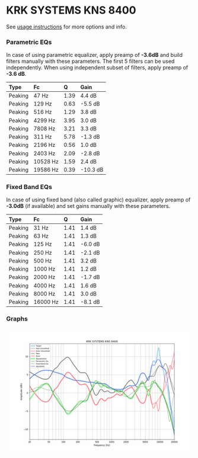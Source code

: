 # KRK SYSTEMS KNS 8400
See [usage instructions](https://github.com/jaakkopasanen/AutoEq#usage) for more options and info.

### Parametric EQs
In case of using parametric equalizer, apply preamp of **-3.6dB** and build filters manually
with these parameters. The first 5 filters can be used independently.
When using independent subset of filters, apply preamp of **-3.6 dB**.

| Type    | Fc       |    Q | Gain     |
|:--------|:---------|:-----|:---------|
| Peaking | 47 Hz    | 1.39 | 4.4 dB   |
| Peaking | 129 Hz   | 0.63 | -5.5 dB  |
| Peaking | 516 Hz   | 1.29 | 3.8 dB   |
| Peaking | 4299 Hz  | 3.95 | 3.0 dB   |
| Peaking | 7808 Hz  | 3.21 | 3.3 dB   |
| Peaking | 311 Hz   | 5.78 | -1.3 dB  |
| Peaking | 2196 Hz  | 0.56 | 1.0 dB   |
| Peaking | 2403 Hz  | 2.09 | -2.8 dB  |
| Peaking | 10528 Hz | 1.59 | 2.4 dB   |
| Peaking | 19586 Hz | 0.39 | -10.3 dB |

### Fixed Band EQs
In case of using fixed band (also called graphic) equalizer, apply preamp of **-3.0dB**
(if available) and set gains manually with these parameters.

| Type    | Fc       |    Q | Gain    |
|:--------|:---------|:-----|:--------|
| Peaking | 31 Hz    | 1.41 | 1.4 dB  |
| Peaking | 63 Hz    | 1.41 | 1.3 dB  |
| Peaking | 125 Hz   | 1.41 | -6.0 dB |
| Peaking | 250 Hz   | 1.41 | -2.1 dB |
| Peaking | 500 Hz   | 1.41 | 3.2 dB  |
| Peaking | 1000 Hz  | 1.41 | 1.2 dB  |
| Peaking | 2000 Hz  | 1.41 | -1.7 dB |
| Peaking | 4000 Hz  | 1.41 | 1.6 dB  |
| Peaking | 8000 Hz  | 1.41 | 3.0 dB  |
| Peaking | 16000 Hz | 1.41 | -8.1 dB |

### Graphs
![](./KRK%20SYSTEMS%20KNS%208400.png)